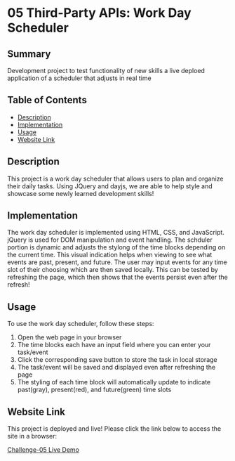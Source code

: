 # 05 Third-Party APIs: Work Day Scheduler

## Summary 

Development project to test functionality of new skills a live deploed application of a scheduler that adjusts in real time

## Table of Contents
- [Description](#description)
- [Implementation](#implementation)
- [Usage](#usage)
- [Website Link](#website-link)

## Description

This project is a work day scheduler that allows users to plan and organize their daily tasks. Using JQuery and dayjs, we are able to help style and showcase some newly learned development skills!

## Implementation

The work day scheduler is implemented using HTML, CSS, and JavaScript. jQuery is used for DOM manipulation and event handling. The schduler portion is dynamic and adjusts the stylong of the time blocks depending on the current time. This visual indication helps when viewing to see what events are past, present, and future. The user may input events for any time slot of their choosing which are then saved locally. This can be tested by refreshing the page, which then shows that the events persist even after the refresh!

## Usage

To use the work day scheduler, follow these steps:
1. Open the web page in your browser
2. The time blocks each have an input field where you can enter your task/event
3. Click the corresponding save button to store the task in local storage
4. The task/event will be saved and displayed even after refreshing the page
5. The styling of each time block will automatically update to indicate past(gray), present(red), and future(green) time slots


## Website Link

This project is deployed and live!
Please click the link below to access the site in a browser:


[Challenge-05 Live Demo]()
